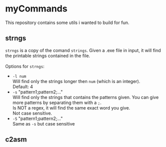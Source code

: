 # myCommands
This repository contains some utils i wanted to build for fun.<br />

## strngs
`strngs` is a copy of the comand `strings`. Given a .exe file in input, it will find the printable strings contained in the file.<br />
<br />
Options for `strngs`:<br />
* `-l num`<br />
  Will find only the strings longer then `num` (which is an integer).<br />
  Default: 4<br />
* `-s` "pattern1;pattern2;..."<br />
  Will find only the strings that contains the patterns given. You can give more patterns by separating them with a `;`.<br />
  Is NOT a regex, it will find the same exact word you give.<br />
  Not case sensitive.<br />
* `-S` "pattern1;pattern2;..."<br />
  Same as `-s` but case sensitive<br />

## c2asm
